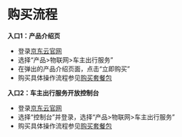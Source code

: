 # 购买流程
**入口1：产品介绍页**  
- 登录[京东云官网](https://www.jdcloud.com/)
- 选择“产品>物联网>车主出行服务”
- 在弹出的产品介绍页面，点击“立即购买”
- 购买具体操作流程参见[购买套餐包](../Getting-Started/Phurchase.md)

**入口2：车主出行服务开放控制台**  
- 登录[京东云官网](https://www.jdcloud.com/)
- 选择“控制台”并登录，选择“产品>物联网>车主出行服务”
- 购买具体操作流程参见[购买套餐包](../Getting-Started/Phurchase.md)

